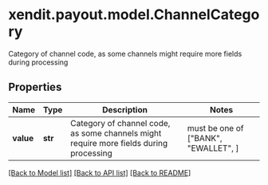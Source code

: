 # xendit.payout.model.ChannelCategory

Category of channel code, as some channels might require more fields during processing

## Properties
Name | Type | Description | Notes
------------ | ------------- | ------------- | -------------
**value** | **str** | Category of channel code, as some channels might require more fields during processing |  must be one of ["BANK", "EWALLET", ]

[[Back to Model list]](../README.md#documentation-for-models) [[Back to API list]](../README.md#documentation-for-api-endpoints) [[Back to README]](../README.md)


